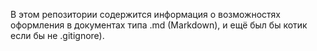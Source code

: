 В этом репозитории содержится информация о возможностях оформления в документах типа .md (Markdown), и ещё был бы котик если бы не .gitignore).
